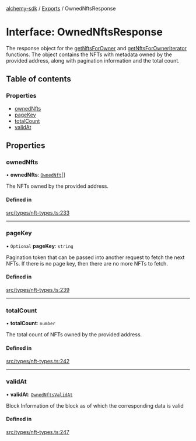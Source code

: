 [alchemy-sdk](../README.md) / [Exports](../modules.md) / OwnedNftsResponse

# Interface: OwnedNftsResponse

The response object for the [getNftsForOwner](../classes/NftNamespace.md#getnftsforowner) and
[getNftsForOwnerIterator](../classes/NftNamespace.md#getnftsforowneriterator) functions. The object contains the NFTs with
metadata owned by the provided address, along with pagination information and
the total count.

## Table of contents

### Properties

- [ownedNfts](OwnedNftsResponse.md#ownednfts)
- [pageKey](OwnedNftsResponse.md#pagekey)
- [totalCount](OwnedNftsResponse.md#totalcount)
- [validAt](OwnedNftsResponse.md#validat)

## Properties

### ownedNfts

• **ownedNfts**: [`OwnedNft`](OwnedNft.md)[]

The NFTs owned by the provided address.

#### Defined in

[src/types/nft-types.ts:233](https://github.com/alchemyplatform/alchemy-sdk-js/blob/70f9997/src/types/nft-types.ts#L233)

___

### pageKey

• `Optional` **pageKey**: `string`

Pagination token that can be passed into another request to fetch the next
NFTs. If there is no page key, then there are no more NFTs to fetch.

#### Defined in

[src/types/nft-types.ts:239](https://github.com/alchemyplatform/alchemy-sdk-js/blob/70f9997/src/types/nft-types.ts#L239)

___

### totalCount

• **totalCount**: `number`

The total count of NFTs owned by the provided address.

#### Defined in

[src/types/nft-types.ts:242](https://github.com/alchemyplatform/alchemy-sdk-js/blob/70f9997/src/types/nft-types.ts#L242)

___

### validAt

• **validAt**: [`OwnedNftsValidAt`](OwnedNftsValidAt.md)

Block Information of the block as of which the corresponding data is valid

#### Defined in

[src/types/nft-types.ts:247](https://github.com/alchemyplatform/alchemy-sdk-js/blob/70f9997/src/types/nft-types.ts#L247)
